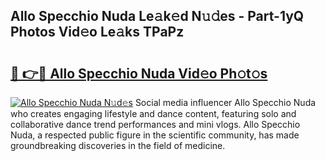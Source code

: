 ## Allo Specchio Nuda Le𝚊k𝚎d N𝚞𝚍es - Part-1yQ Photos Vid𝚎o Le𝚊ks TPaPz

# <h2><a href="http://fbd7b16.evod.top/?m=Allo+Specchio+Nuda">🔗 👉🔴 Allo Specchio Nuda Vid𝚎o Ph𝚘t𝚘s</a></h2>

[![Allo Specchio Nuda N𝚞d𝚎s](https://i.imgur.com/8V9OHl7.gif)](http://fbd7b16.evod.top/?m=Allo+Specchio+Nuda)
Social media influencer Allo Specchio Nuda who creates engaging lifestyle and dance content, featuring solo and collaborative dance trend performances and mini vlogs. Allo Specchio Nuda, a respected public figure in the scientific community, has made groundbreaking discoveries in the field of medicine. 
